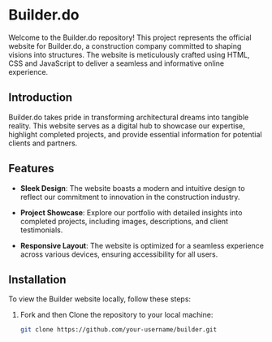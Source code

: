 # Builder.do

Welcome to the Builder.do repository! This project represents the official website for Builder.do, a construction company committed to shaping visions into structures. The website is meticulously crafted using HTML, CSS and JavaScript to deliver a seamless and informative online experience.

## Introduction

Builder.do takes pride in transforming architectural dreams into tangible reality. This website serves as a digital hub to showcase our expertise, highlight completed projects, and provide essential information for potential clients and partners.

## Features

- **Sleek Design**: The website boasts a modern and intuitive design to reflect our commitment to innovation in the construction industry.

- **Project Showcase**: Explore our portfolio with detailed insights into completed projects, including images, descriptions, and client testimonials.

- **Responsive Layout**: The website is optimized for a seamless experience across various devices, ensuring accessibility for all users.

## Installation

To view the Builder website locally, follow these steps:

1. Fork and then Clone the repository to your local machine:

   ```bash
   git clone https://github.com/your-username/builder.git
